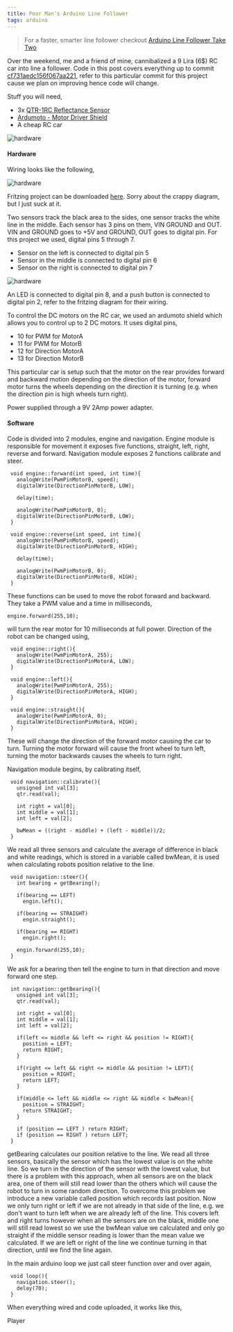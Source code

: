 ```yaml
---
title: Poor Man's Arduino Line Follower
tags: arduino
---
```


> For a faster, smarter line follower checkout [Arduino Line Follower Take Two](/2010/05/18/arduino-line-follower-take-two/)

Over the weekend, me and a friend of mine, cannibalized a 9 Lira (6$) RC
car into line a follower. Code in this post covers everything up to commit 
[cf731aedc156f067aa221](http://github.com/nakkaya/corba/tree/cf731aedc156f067aa221fc5486e4e1f8761785d),
refer to this particular commit for this project cause we plan on
improving hence code will change.

Stuff you will need,

 - 3x [QTR-1RC Reflectance Sensor](http://www.pololu.com/catalog/product/959)
 - [Ardumoto - Motor Driver Shield](http://www.sparkfun.com/commerce/product_info.php?products_id=9213)
 - A cheap RC car

![hardware](/images/post/poor-mans-arduino-line-follower-hardware.jpeg)

#### Hardware

Wiring looks like the following,

![hardware](/images/post/poor-mans-arduino-line-follower-circuit.jpeg)

Fritzing project can be downloaded
[here](/code/arduino/line-follower/line-follower-1.fzz). Sorry about the
crappy diagram, but I just suck at it.

Two sensors track the black area to the sides, one sensor tracks the
white line in the middle. Each sensor has 3 pins on them, VIN GROUND and
OUT. VIN and GROUND goes to +5V and GROUND, OUT goes to digital pin. For
this project we used, digital pins 5 through 7.

 - Sensor on the left is connected to digital pin 5
 - Sensor in the middle is connected to digital pin 6
 - Sensor on the right is connected to digital pin 7

![hardware](/images/post/poor-mans-arduino-line-follower-sensors.jpeg)

An LED is connected to digital pin 8, and a push button is connected to
digital pin 2, refer to the fritzing diagram for their wiring.

To control the DC motors on the RC car, we used an ardumoto shield which
allows you to control up to 2 DC motors. It uses digital pins,

 - 10 for PWM for MotorA
 - 11 for PWM for MotorB
 - 12 for Direction MotorA
 - 13 for Direction MotorB

This particular car is setup such that the motor on the rear provides
forward and backward motion depending on the direction of the motor,
forward motor turns the wheels depending on the direction it is turning
(e.g. when the direction pin is high wheels turn right).

Power supplied through a 9V 2Amp power adapter.

#### Software

Code is divided into 2 modules, engine and navigation. Engine module
is responsible for movement it exposes five functions, straight, left,
right, reverse and forward. Navigation module exposes 2 functions
calibrate and steer.

     void engine::forward(int speed, int time){
       analogWrite(PwmPinMotorB, speed);
       digitalWrite(DirectionPinMotorB, LOW);

       delay(time);

       analogWrite(PwmPinMotorB, 0);
       digitalWrite(DirectionPinMotorB, LOW);
     }

     void engine::reverse(int speed, int time){
       analogWrite(PwmPinMotorB, speed);
       digitalWrite(DirectionPinMotorB, HIGH);

       delay(time);

       analogWrite(PwmPinMotorB, 0);
       digitalWrite(DirectionPinMotorB, HIGH);
     }

These functions can be used to move the robot forward and backward. They
take a PWM value and a time in milliseconds,

    engine.forward(255,10);

will turn the rear motor for 10 milliseconds at full power. Direction of
the robot can be changed using,

     void engine::right(){
       analogWrite(PwmPinMotorA, 255);
       digitalWrite(DirectionPinMotorA, LOW);
     }

     void engine::left(){
       analogWrite(PwmPinMotorA, 255);
       digitalWrite(DirectionPinMotorA, HIGH);
     }

     void engine::straight(){
       analogWrite(PwmPinMotorA, 0);
       digitalWrite(DirectionPinMotorA, HIGH);
     }

These will change the direction of the forward motor causing the car to
turn. Turning the motor forward will cause the front wheel to turn left,
turning the motor backwards causes the wheels to turn right.

Navigation module begins, by calibrating itself,

     void navigation::calibrate(){
       unsigned int val[3];
       qtr.read(val);
  
       int right = val[0];
       int middle = val[1];
       int left = val[2];

       bwMean = ((right - middle) + (left - middle))/2;
     }

We read all three sensors and calculate the average of difference in
black and white readings, which is stored in a variable called bwMean,
it is used when calculating robots position relative to the line.

     void navigation::steer(){
       int bearing = getBearing();

       if(bearing == LEFT)
         engin.left();

       if(bearing == STRAIGHT)
         engin.straight();

       if(bearing == RIGHT)
         engin.right();

       engin.forward(255,10);
     }

We ask for a bearing then tell the engine to turn in that direction and
move forward one step.

     int navigation::getBearing(){
       unsigned int val[3];
       qtr.read(val);

       int right = val[0];
       int middle = val[1];
       int left = val[2];

       if(left <= middle && left <= right && position != RIGHT){
         position = LEFT;
         return RIGHT;
       }

       if(right <= left && right <= middle && position != LEFT){
         position = RIGHT;
         return LEFT;
       }

       if(middle <= left && middle <= right && middle < bwMean){
         position = STRAIGHT;
         return STRAIGHT;
       }

       if (position == LEFT ) return RIGHT;
       if (position == RIGHT ) return LEFT;
     }

getBearing calculates our position relative to the line. We read all
three sensors, basically the sensor which has the lowest value is on the
white line. So we turn in the direction of the sensor with the lowest
value, but there is a problem with this approach, when all sensors are
on the black area, one of them will still read lower than the others
which will cause the robot to turn in some random direction. To overcome
this problem we introduce a new variable called position which records
last position. Now we only turn right or left if we are not already in
that side of the line, e.g. we don't want to turn left when we are
already left of the line. This covers left and right turns however when
all the sensors are on the black, middle one will still read lowest so
we use the bwMean value we calculated and only go straight if the middle
sensor reading is lower than the mean value we calculated. If we are
left or right of the line we continue turning in that direction, until
we find the line again.

In the main arduino loop we just call steer function over and over again,

     void loop(){
       navigation.steer();
       delay(70);
     }

When everything wired and code uploaded, it works like this,

<p id='preview'>Player</p>
<script type='text/javascript' src='/swfobject.js'></script>
<script type='text/javascript'>
	var s1 = new SWFObject('/player.swf','player','400','300','9');
	s1.addParam('allowfullscreen','true');
	s1.addParam('allowscriptaccess','always');
	s1.addParam('flashvars','file=/video/poor-mans-arduino-line-follower.mp4');
	s1.write('preview');
</script>
